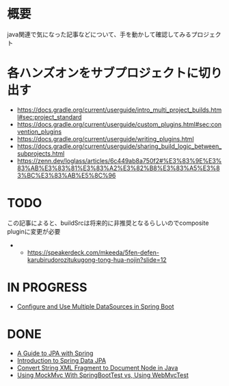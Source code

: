 # 概要
java関連で気になった記事などについて、手を動かして確認してみるプロジェクト<br>

# 各ハンズオンをサブプロジェクトに切り出す
- https://docs.gradle.org/current/userguide/intro_multi_project_builds.html#sec:project_standard
- https://docs.gradle.org/current/userguide/custom_plugins.html#sec:convention_plugins
- https://docs.gradle.org/current/userguide/writing_plugins.html
- https://docs.gradle.org/current/userguide/sharing_build_logic_between_subprojects.html
- https://zenn.dev/loglass/articles/6c449ab8a750f2#%E3%83%9E%E3%83%AB%E3%83%81%E3%83%A2%E3%82%B8%E3%83%A5%E3%83%BC%E3%83%AB%E5%8C%96

# TODO
この記事によると、buildSrcは将来的に非推奨となるらしいのでcomposite pluginに変更が必要<br>
- - https://speakerdeck.com/mkeeda/5fen-defen-karubirudorozitukugong-tong-hua-nojin?slide=12

# IN PROGRESS
- [Configure and Use Multiple DataSources in Spring Boot](https://www.baeldung.com/spring-boot-configure-multiple-datasources)

# DONE
- [A Guide to JPA with Spring](https://www.baeldung.com/the-persistence-layer-with-spring-and-jpa)
- [Introduction to Spring Data JPA](https://www.baeldung.com/the-persistence-layer-with-spring-data-jpa)
- [Convert String XML Fragment to Document Node in Java](https://www.baeldung.com/java-xml-fragment-document-node)
- [Using MockMvc With SpringBootTest vs, Using WebMvcTest](https://www.baeldung.com/spring-mockmvc-vs-webmvctest)